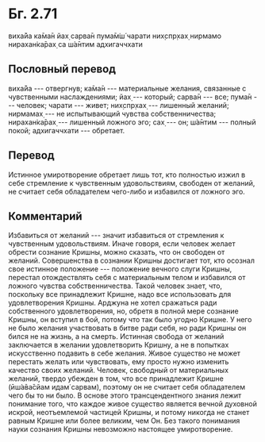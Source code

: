 # Бг. 2.71

виха̄йа ка̄ма̄н йах̣ сарва̄н пума̄м̇ш́ чарати них̣спр̣хах̣ нирмамо нирахан̇ка̄рах̣ са
ш́а̄нтим адхигаччхати

## Пословный перевод

виха̄йа --- отвергнув; ка̄ма̄н --- материальные желания, связанные с
чувственными наслаждениями; йах̣ --- который; сарва̄н --- все; пума̄н ---
человек; чарати --- живет; них̣спр̣хах̣ --- лишенный желаний; нирмамах̣ ---
не испытывающий чувства собственничества; нирахан̇ка̄рах̣ --- лишенный
ложного эго; сах̣ --- он; ш́а̄нтим --- полный покой; адхигаччхати ---
обретает.

## Перевод

Истинное умиротворение обретает лишь тот, кто полностью изжил в себе
стремление к чувственным удовольствиям, свободен от желаний, не считает
себя обладателем чего-либо и избавился от ложного эго.

## Комментарий

Избавиться от желаний --- значит избавиться от стремления к чувственным
удовольствиям. Иначе говоря, если человек желает обрести сознание
Кришны, можно сказать, что он свободен от желаний. Совершенства в
сознании Кришны достигает тот, кто осознал свое истинное положение ---
положение вечного слуги Кришны, перестал отождествлять себя с
материальным телом и избавился от ложного чувства собственничества.
Такой человек знает, что, поскольку все принадлежит Кришне, надо все
использовать для удовлетворения Кришны. Арджуна не хотел сражаться ради
собственного удовлетворения, но, обретя в полной мере сознание Кришны,
он вступил в бой, потому что так было угодно Кришне. У него не было
желания участвовать в битве ради себя, но ради Кришны он бился не на
жизнь, а на смерть. Истинная свобода от желаний заключается в желании
удовлетворить Кришну, а не в попытках искусственно подавить в себе
желания. Живое существо не может перестать желать или чувствовать, ему
просто нужно изменить качество своих желаний. Человек, свободный от
материальных желаний, твердо убежден в том, что все принадлежит Кришне
(ӣш́а̄ва̄сйам идам̇ сарвам), поэтому он не считает себя обладателем чего бы
то ни было. В основе этого трансцендентного знания лежит понимание того,
что каждое живое существо является вечной духовной искрой, неотъемлемой
частицей Кришны, и потому никогда не станет равным Кришне или более
великим, чем Он. Без такого понимания науки сознания Кришны невозможно
настоящее умиротворение.
